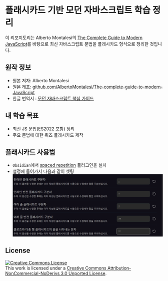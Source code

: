# 플래시카드 기반 모던 자바스크립트 학습 정리

이 리포지토리는 Alberto Montalesi의 [The Complete Guide to Modern JavaScript](https://github.com/AlbertoMontalesi/The-complete-guide-to-modern-JavaScript)를 바탕으로 최신 자바스크립트 문법을 플래시카드 형식으로 정리한 것입니다.

## 원작 정보
- 원본 저자: Alberto Montalesi
- 원본 레포: [github.com/AlbertoMontalesi/The-complete-guide-to-modern-JavaScript](https://github.com/AlbertoMontalesi/The-complete-guide-to-modern-JavaScript)
- 한글 번역서 : [모던 자바스크립트 핵심 가이드](https://www.aladin.co.kr/shop/wproduct.aspx?ItemId=270740069)

## 내 학습 목표
- 최신 JS 문법(ES2022 포함) 정리
- 주요 문법에 대한 퀴즈 플래시카드 제작

## 플래시카드 사용법 
- `Obsidian`에서 [spaced repetition](https://github.com/st3v3nmw/obsidian-spaced-repetition) 플러그인을 설치 
- 설정에 들어가서 다음과 같이 셋팅![](assets/20250622233711.png)
## License

<a rel="license" href="http://creativecommons.org/licenses/by-nc-nd/3.0/"><img alt="Creative Commons License" style="border-width:0" src="https://i.creativecommons.org/l/by-nc-nd/3.0/88x31.png" /></a><br />This work is licensed under a <a rel="license" href="http://creativecommons.org/licenses/by-nc-nd/3.0/">Creative Commons Attribution-NonCommercial-NoDerivs 3.0 Unported License</a>.
